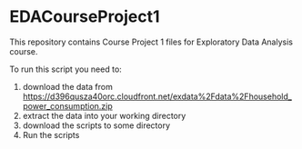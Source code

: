 # EDACourseProject1
This repository contains Course Project 1 files for Exploratory Data Analysis course.

To run this script you need to:

1. download the data from https://d396qusza40orc.cloudfront.net/exdata%2Fdata%2Fhousehold_power_consumption.zip
2. extract the data into your working directory
3. download the scripts to some directory
4. Run the scripts

